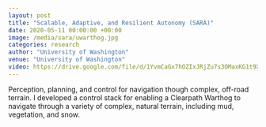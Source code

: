 ```yaml
---
layout: post
title: "Scalable, Adaptive, and Resilient Autonomy (SARA)"
date: 2020-05-11 00:00:00 +00:00
image: /media/sara/uwarthog.jpg
categories: research
author: "University of Washington"
venue: "University of Washington"
video: https://drive.google.com/file/d/1YvmCaGx7hOZIxJRjZu7s3OMaxKG1t9Xq/view?usp=sharing
---
```

Perception, planning, and control for navigation though complex, off-road terrain.
I developed a control stack for enabling a Clearpath Warthog to navigate through a variety of complex, natural terrain, including mud, vegetation, and snow.
